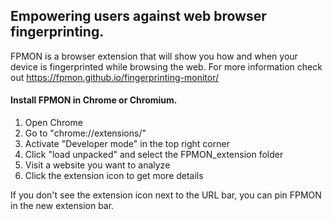 ## Empowering users against web browser fingerprinting.

FPMON is a browser extension that will show you how and when your device is fingerprinted while browsing the web.
For more information check out https://fpmon.github.io/fingerprinting-monitor/

#### Install FPMON in Chrome or Chromium.

1. Open Chrome
2. Go to "chrome://extensions/"
3. Activate "Developer mode" in the top right corner
4. Click "load unpacked" and select the FPMON_extension folder
5. Visit a website you want to analyze
6. Click the extension icon to get more details

If you don't see the extension icon next to the URL bar, 
you can pin FPMON in the new extension bar.

